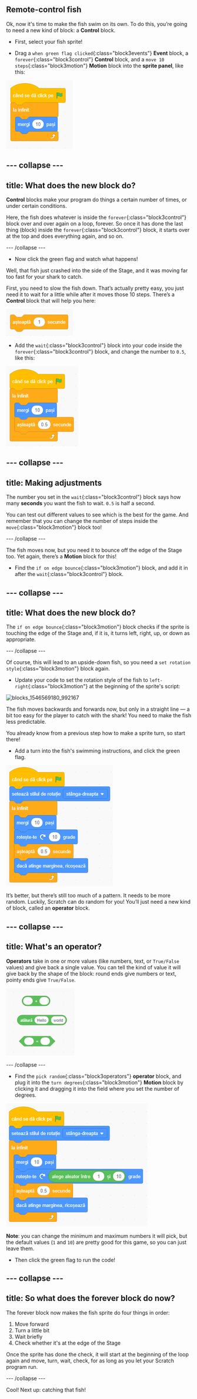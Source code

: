 ## Remote-control fish

Ok, now it's time to make the fish swim on its own. To do this, you’re going to need a new kind of block: a **Control** block. 

+ First, select your fish sprite!

+ Drag a `when green flag clicked`{:class="block3events"} **Event** block, a `forever`{:class="block3control"} **Control** block, and a `move 10 steps`{:class="block3motion"} **Motion** block into the **sprite panel**, like this: 

![blocks_1546569177_729224](images/blocks_1546569177_729224.png)

--- collapse ---
---
title: What does the new block do?
---

**Control** blocks make your program do things a certain number of times, or under certain conditions.

Here, the fish does whatever is inside the `forever`{:class="block3control"} block over and over again on a loop, forever. So once it has done the last thing (block) inside the `forever`{:class="block3control"} block, it starts over at the top and does everything again, and so on. 

--- /collapse ---

+ Now click the green flag and watch what happens!

Well, that fish just crashed into the side of the Stage, and it was moving far too fast for your shark to catch. 

First, you need to slow the fish down. That’s actually pretty easy, you just need it to wait for a little while after it moves those 10 steps. There’s a **Control** block that will help you here: 

![blocks_1546569178_800881](images/blocks_1546569178_800881.png)

+ Add the `wait`{:class="block3control"} block into your code inside the `forever`{:class="block3control"} block, and change the number to `0.5`, like this:


![blocks_1546569179_881654](images/blocks_1546569179_881654.png)


--- collapse ---
---
title: Making adjustments
---

The number you set in the `wait`{:class="block3control"} block says how many **seconds** you want the fish to wait. `0.5` is half a second. 

You can test out different values to see which is the best for the game. And remember that you can change the number of steps inside the `move`{:class="block3motion"} block too! 

--- /collapse ---

The fish moves now, but you need it to bounce off the edge of the Stage too. Yet again, there’s a **Motion** block for this! 

+ Find the `if on edge bounce`{:class="block3motion"} block, and add it in after the `wait`{:class="block3control"} block.

--- collapse ---
---
title: What does the new block do?
---

The `if on edge bounce`{:class="block3motion"} block checks if the sprite is touching the edge of the Stage and, if it is, it turns left, right, up, or down as appropriate. 

--- /collapse ---

Of course, this will lead to an upside-down fish, so you need a `set rotation style`{:class="block3motion"} block again. 

+ Update your code to set the rotation style of the fish to `left-right`{:class="block3motion"} at the beginning of the sprite's script:

![blocks_1546569180_992167](images/blocks_1546569180_992167.png)

The fish moves backwards and forwards now, but only in a straight line — a bit too easy for the player to catch with the shark! You need to make the fish less predictable.

You already know from a previous step how to make a sprite turn, so start there! 

+ Add a turn into the fish's swimming instructions, and click the green flag. 

![blocks_1546569182_10717](images/blocks_1546569182_10717.png)

It’s better, but there’s still too much of a pattern. It needs to be more random. Luckily, Scratch can do random for you! You’ll just need a new kind of block, called an **operator** block.

--- collapse ---
---
title: What's an operator?
---

**Operators** take in one or more values (like numbers, text, or `True/False` values) and give back a single value. You can tell the kind of value it will give back by the shape of the block: round ends give numbers or text, pointy ends give `True/False`. 

![blocks_1546569183_229207](images/blocks_1546569183_229207.png)

--- /collapse ---

+ Find the `pick random`{:class="block3operators"} **operator** block, and plug it into the `turn degrees`{:class="block3motion"} **Motion** block by clicking it and dragging it into the field where you set the number of degrees. 

![blocks_1546569184_331149](images/blocks_1546569184_331149.png)

**Note**: you can change the minimum and maximum numbers it will pick, but the default values (`1` and `10`) are pretty good for this game, so you can just leave them.

+ Then click the green flag to run the code!

--- collapse ---
---
title: So what does the forever block do now?
---

The forever block now makes the fish sprite do four things in order:
1. Move forward
1. Turn a little bit
1. Wait briefly
1. Check whether it's at the edge of the Stage

Once the sprite has done the check, it will start at the beginning of the loop again and move, turn, wait, check, for as long as you let your Scratch program run.
 
 --- /collapse ---
 
Cool! Next up: catching that fish!

